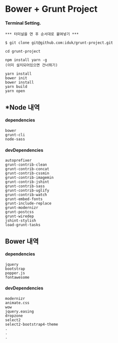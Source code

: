 # Bower + Grunt Project
#### Terminal Setting.

	*** 터미널을 연 후 순서대로 붙여넣기 ***

	$ git clone git@github.com:iduk/grunt-project.git

	cd grunt-project

	npm install yarn -g
	(이미 설치되어있으면 건너뛰기)
	
	yarn install
	bower init
	bower install
	yarn build
	yarn open


## *Node 내역
#### dependencies
	bower
	grunt-cli
	node-sass
#### devDependencies
	autoprefixer
	grunt-contrib-clean
	grunt-contrib-concat
	grunt-contrib-cssmin
	grunt-contrib-imagemin
	grunt-contrib-jshint
	grunt-contrib-sass
	grunt-contrib-uglify
	grunt-contrib-watch
	grunt-embed-fonts
	grunt-include-replace
	grunt-modernizr
	grunt-postcss
	grunt-wiredep
	jshint-stylish
	load-grunt-tasks


## Bower 내역
#### dependencies
	jquery
	bootstrap
	popper.js
	fontawesome
#### devDependencies
	modernizr
	animate.css
	wow
	jquery.easing
	dropzone
	select2
	select2-bootstrap4-theme
	.
	.
	.
